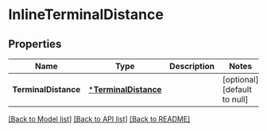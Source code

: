 # InlineTerminalDistance

## Properties
Name | Type | Description | Notes
------------ | ------------- | ------------- | -------------
**TerminalDistance** | [***TerminalDistance**](TerminalDistance.md) |  | [optional] [default to null]

[[Back to Model list]](../README.md#documentation-for-models) [[Back to API list]](../README.md#documentation-for-api-endpoints) [[Back to README]](../README.md)



